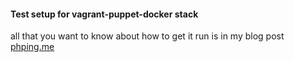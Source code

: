 #### Test setup for vagrant-puppet-docker stack

all that you want to know about how to get it run is in my blog post [phping.me](http://phping.me/provisioning/vagrant_puppet_docker.html) 
